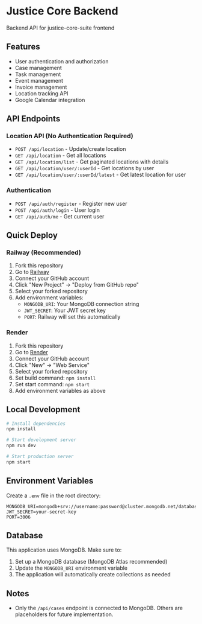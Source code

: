 # Justice Core Backend

Backend API for justice-core-suite frontend

## Features

- User authentication and authorization
- Case management
- Task management
- Event management
- Invoice management
- Location tracking API
- Google Calendar integration

## API Endpoints

### Location API (No Authentication Required)
- `POST /api/location` - Update/create location
- `GET /api/location` - Get all locations
- `GET /api/location/list` - Get paginated locations with details
- `GET /api/location/user/:userId` - Get locations by user
- `GET /api/location/user/:userId/latest` - Get latest location for user

### Authentication
- `POST /api/auth/register` - Register new user
- `POST /api/auth/login` - User login
- `GET /api/auth/me` - Get current user

## Quick Deploy

### Railway (Recommended)
1. Fork this repository
2. Go to [Railway](https://railway.app)
3. Connect your GitHub account
4. Click "New Project" → "Deploy from GitHub repo"
5. Select your forked repository
6. Add environment variables:
   - `MONGODB_URI`: Your MongoDB connection string
   - `JWT_SECRET`: Your JWT secret key
   - `PORT`: Railway will set this automatically

### Render
1. Fork this repository
2. Go to [Render](https://render.com)
3. Connect your GitHub account
4. Click "New" → "Web Service"
5. Select your forked repository
6. Set build command: `npm install`
7. Set start command: `npm start`
8. Add environment variables as above

## Local Development

```bash
# Install dependencies
npm install

# Start development server
npm run dev

# Start production server
npm start
```

## Environment Variables

Create a `.env` file in the root directory:

```env
MONGODB_URI=mongodb+srv://username:password@cluster.mongodb.net/database
JWT_SECRET=your-secret-key
PORT=3006
```

## Database

This application uses MongoDB. Make sure to:
1. Set up a MongoDB database (MongoDB Atlas recommended)
2. Update the `MONGODB_URI` environment variable
3. The application will automatically create collections as needed

## Notes
- Only the `/api/cases` endpoint is connected to MongoDB. Others are placeholders for future implementation. 